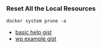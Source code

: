 ### Reset All the Local Resources

```
docker system prune -a
```
 - [basic help gist](https://gist.github.com/bradtraversy/89fad226dc058a41b596d586022a9bd3)
 - [wp example gist](https://gist.github.com/bradtraversy/faa8de544c62eef3f31de406982f1d42)
